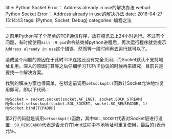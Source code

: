 title: Python Socket Error： Address already in use的解决办法
weburl: Python Socket Error： Address already in use的解决办法
date: 2016-04-27 15:14:43
tags: [Python, Socket, Debug]
categories: 编程之法

---

之前用Python写了个简单的TCP通信程序，放在腾讯云上24小时运行。不过有个问题，有时候使用`kill -9 pid`命令结束掉python进程后，再次运行程序就会提示`Address already in use`这个错误，然而等一段时间再去运行就可以了。

造成这个问题的原因在于此时TCP连接还没有完全关闭，而Socket默认不支持地址复用。深入的原因打算等之后仔细学习TCP/IP协议的时候再来研究，目前只是要找一个解决方案。

<!--more-->

找到的解决方案也很简单，在绑定前调用`setsockopt()`函数让Socket允许地址复用即可，即以下代码：

```
MySocket = socket.socket(socket.AF_INET, socket.SOCK_STREAM)
MySocket.setsockopt(socket.SOL_SOCKET, socket.SO_REUSEADDR, 1)
MySocket.bind(TCPADDR)
```

第2行代码就是调用`setsockopt()`函数，其中`SOL_SOCKET`代表对Socket层进行设置，`SO_REUSEADDR`代表是否允许在bind过程中本地地址可重复使用，最后的`1`表示允许。
